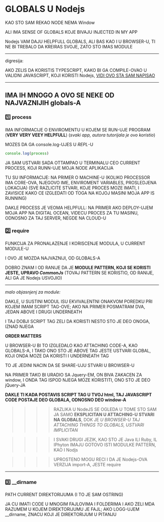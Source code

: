 # GLOBALS U Nodejs

KAO STO SAM REKAO NODE NEMA Window

ALI IMA SENSE OF GLOBALS KOJE BIVAJU INJECTED IN MY APP

Nodejs VAM DAJU HELPFULL GLOBALS, ALI BAS KAO I U BROWSER-U, TI NE BI TREBALO DA KREIRAS SVOJE, ZATO STO IMAS MODULE

******

digresija:

AKO ZELIS DA KORISTIS TYPESCRIPT, KAKO BI GA COMPILE-OVAO U VALIDNI JAVASCRIPT, KOJI KORISTI Nodejs, [VIDI OVO STA SAM NAPISAO](https://github.com/Rade58/apis_trying_out_and_practicing/blob/master/Node.js/DODATNE%20VAZNE%20STVARI/TYPESCRIPT.md#imam-jedan-concern-a-to-je-kako-koristiti-globals-nodejs-ov-globals-u-typescript-code-u-question)

******

## IMA IH MNOGO A OVO SE NEKE OD NAJVAZNIJIH globals-A

### :one: process

IMA INFORMACIJE O ENVIROMENTU U KOJEM SE RUN-UJE PROGRAM (**VERY VERY VEEY HELPFULL**) (*svaki app, autora tutorijala je ovo koristio*)

MOZES DA GA console.log-UJES U *REPL*-U

```typescript
console.log(process)
```

JA SAM USTVARI SADA OTTAMPAO U TERMINALU CEO CURRENT PROCESS, KOJI RUNN-UJE MOJA NODE APLIKACIJA

TU SU INFORMACIJE: NA PRIMER O MACHINE-U (KOLIKO PROCESSOR IMA CORE-OVA, NJEGOVO IME, ENVIROMENT VARIABLES, PROSLEDJENA LOKACIJA) (SVE RAZLICITE STVARI, KOJE PROCES MOZE IMATI, I ZAVISICE KAKO CE IZGLEDATI OD TOGA NA KOJOJ MASINI MOJA APP IS RUNNING)

DAKLE PROCESS JE VEOMA HELPFULL: NA PRIMER AKO DEPLOY-UJEM MOJA APP NA DIGITAL OCEAN, VIDECU PROCES ZA TU MASINU, ODNOSNO ZA TAJ SERVER, NEGDE NA CLOUD-U

### :two: require

FUNKCIJA ZA PRONALAZENJE I KORISCENJE MODULA, U CURRENT MODULE-U

I OVO JE MOZDA NAJVAZNIJI, OD GLOBALS-A

DOBRO ZNAM I OD RANIJE DA JE **MODULE PATTERN, KOJI SE KORISTI JESTE, UPRAVO *CommonJs*** (TOVAJ PATTERN SE KORISTIO, OD RANIJE, ALI GA JE Nodejs USVOJIO)

******

*malo objasnjenj za module:*

DAKLE, U SUSTINI MODUL ISU EKVIVALENTNI ONAKVOM POREDKU PRI KOJEM IMAM SCRIPT TAG-OVE; AKO NA PRIMER POSMATRAM DVA, JEDAN ABOVE I DRUGI UNDERNEATH

I TAJ DOBJI SCRIPT TAG ZELI DA KORISTI NESTO STO JE DEO ONOGA, IZNAD NJEGA

**ORDER MATTERS**

U BROWSER-U BI TO IZGLEDALO KAO ATTACHING CODE-A, KAO GLOBALS-A, I TAKO ONO STO JE ABOVE TAG JESTE USTVARI GLOBAL, KOJI ONDA MOZE DA KORISTI I UNDERNEATH TAG

TO JE JEDINI NACIN DA SE SHARE-UJU STVARI U BROWSER-U

NA PRIMER TAKO BI URADIO SA Jquery-EM, ON BIVA ZAKACEN ZA window, I ONDA TAG ISPOD NJEGA MOZE KORISTITI, ONO STO JE DEO jQuery-JA

**DAKLE TI KADA POSTAVIS SCRIPT TAG U TVOJ html, TAJ JAVASCRIPT CODE POSTAJE DEO GLOBALA, ODNOSNO DEO window-A**

>>>> RAZLIKA U NodeJS SE OGLEDA U TOME STO SAM JA SAMO **EKSPLICITAN U ATTACHING-U STVARI NA  GLOBALS**, DOK JE *U BROWSER-U TAJ ATTACHING THINGS TO GLOBALS, USTVARI IMPLICITAN*

>>>> I SVAKI DRUGI JEZIK, KAO STO JE Java ILI Ruby, IL IPhyton IMAJU GOTOVO ISTI MODULKE PATTERN, KAO I Nodjs

>>>> UPROSTENO MOGU RECI I DA JE Nodejs-OVA VERZIJA import-A, JESTE require

******

### :three: __dirname

PATH CURRENT DIREKTORIJUMA (I TO JE SAM OSTRING)

JA CU IMATI CODE U MNOGIM FAJLOVIMA I FOLDERIMA I AKO ZELI MDA RAZUMEM U KOJEM DIREKTORIJUMU JE FAJL; AKO LOGG-UJEM __dirname, ZNACU KOJI JE DIREKTORIJUM U PITANJU